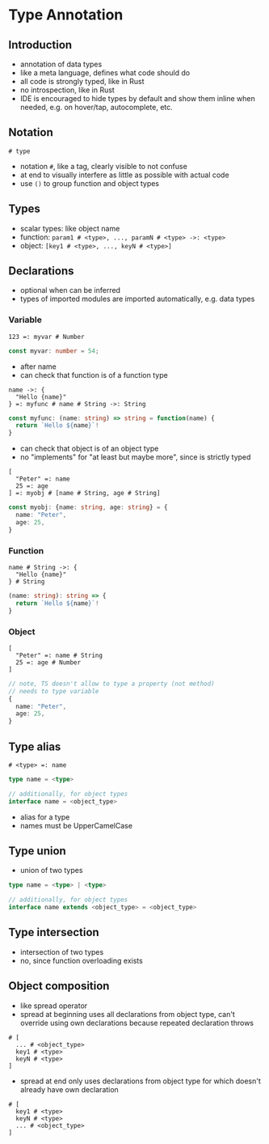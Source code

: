 # Type Annotation



## Introduction

- annotation of data types
- like a meta language, defines what code should do
- all code is strongly typed, like in Rust
- no introspection, like in Rust
- IDE is encouraged to hide types by default and show them inline when needed, e.g. on hover/tap, autocomplete, etc.



## Notation

```
# type
```

- notation `#`, like a tag, clearly visible to not confuse
- at end to visually interfere as little as possible with actual code
- use `()` to group function and object types

<!-- todo: allow multi-line in declaration? What -->



## Types

- scalar types: like object name
- function: `param1 # <type>, ..., paramN # <type> ->: <type>`
- object: `[key1 # <type>, ..., keyN # <type>]`



## Declarations

- optional when can be inferred
- types of imported modules are imported automatically, e.g. data types

### Variable

```
123 =: myvar # Number
```

```ts
const myvar: number = 54;
```

- after name
- can check that function is of a function type
<!-- todo: figure out String interpolation -->

```
name ->: {
  "Hello {name}"
} =: myfunc # name # String ->: String
```

```ts
const myfunc: (name: string) => string = function(name) {
  return `Hello ${name}`!
}
```

- can check that object is of an object type
- no "implements" for "at least but maybe more", since is strictly typed

```
[
  "Peter" =: name
  25 =: age
] =: myobj # [name # String, age # String]
```

```ts
const myobj: {name: string, age: string} = {
  name: "Peter",
  age: 25,
}
```

### Function

```
name # String ->: {
  "Hello {name}"
} # String
```

```ts
(name: string): string => {
  return `Hello ${name}`!
}
```

### Object

```
[
  "Peter" =: name # String
  25 =: age # Number
]
```

```ts
// note, TS doesn't allow to type a property (not method)
// needs to type variable
{
  name: "Peter",
  age: 25,
}
```



## Type alias

```
# <type> =: name
```

```ts
type name = <type>

// additionally, for object types
interface name = <object_type>
```

- alias for a type
- names must be UpperCamelCase



## Type union

<!-- todo: type union
Rust uses enums instead, e.g. Result, Option, etc.
-->

- union of two types

```ts
type name = <type> | <type>

// additionally, for object types
interface name extends <object_type> = <object_type>
```



## Type intersection

- intersection of two types
- no, since function overloading exists
<!-- todo: good idea/ -->



## Object composition

- like spread operator
- spread at beginning uses all declarations from object type, can't override using own declarations because repeated declaration throws

```
# [
  ... # <object_type>
  key1 # <type>
  keyN # <type>
]
```

- spread at end only uses declarations from object type for which doesn't already have own declaration

```
# [
  key1 # <type>
  keyN # <type>
  ... # <object_type>
]
```